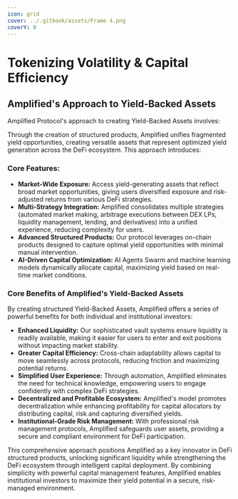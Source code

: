 ```yaml
---
icon: grid
cover: ../.gitbook/assets/Frame 4.png
coverY: 0
---
```


# Tokenizing Volatility & Capital Efficiency

## Amplified's Approach to Yield-Backed Assets

Amplified Protocol's approach to creating Yield-Backed Assets involves:

Through the creation of structured products, Amplified unifies fragmented yield opportunities, creating versatile assets that represent optimized yield generation across the DeFi ecosystem. This approach introduces:

### Core Features:

* **Market-Wide Exposure:** Access yield-generating assets that reflect broad market opportunities, giving users diversified exposure and risk-adjusted returns from various DeFi strategies.
* **Multi-Strategy Integration:** Amplified consolidates multiple strategies (automated market making, arbitrage executions between DEX LPs, liquidity management, lending, and derivatives) into a unified experience, reducing complexity for users.
* **Advanced Structured Products:** Our protocol leverages on-chain products designed to capture optimal yield opportunities with minimal manual intervention.
* **AI-Driven Capital Optimization:** AI Agents Swarm and machine learning models dynamically allocate capital, maximizing yield based on real-time market conditions.

### Core Benefits of Amplified's Yield-Backed Assets

By creating structured Yield-Backed Assets, Amplified offers a series of powerful benefits for both individual and institutional investors:

* **Enhanced Liquidity:** Our sophisticated vault systems ensure liquidity is readily available, making it easier for users to enter and exit positions without impacting market stability.
* **Greater Capital Efficiency:** Cross-chain adaptability allows capital to move seamlessly across protocols, reducing friction and maximizing potential returns.
* **Simplified User Experience:** Through automation, Amplified eliminates the need for technical knowledge, empowering users to engage confidently with complex DeFi strategies.
* **Decentralized and Profitable Ecosystem:** Amplified's model promotes decentralization while enhancing profitability for capital allocators by distributing capital, risk and capturing diversified yields.
* **Institutional-Grade Risk Management:** With professional risk management protocols, Amplified safeguards user assets, providing a secure and compliant environment for DeFi participation.

This comprehensive approach positions Amplified as a key innovator in DeFi structured products, unlocking significant liquidity while strengthening the DeFi ecosystem through intelligent capital deployment. By combining simplicity with powerful capital management features, Amplified enables institutional investors to maximize their yield potential in a secure, risk-managed environment.
